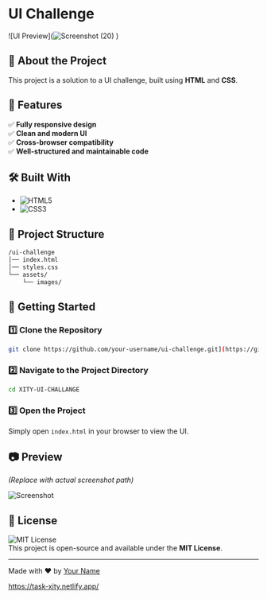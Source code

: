 # UI Challenge

![UI Preview](![Screenshot (20)](https://github.com/user-attachments/assets/38df8926-5ddc-4dda-9c28-5cb5390f7040)
)

## 🚀 About the Project
This project is a solution to a UI challenge, built using **HTML** and **CSS**.

## 📌 Features
✅ **Fully responsive design**  
✅ **Clean and modern UI**  
✅ **Cross-browser compatibility**  
✅ **Well-structured and maintainable code**  

## 🛠️ Built With
- ![HTML5](https://img.shields.io/badge/HTML5-E34F26?style=for-the-badge&logo=html5&logoColor=white)
- ![CSS3](https://img.shields.io/badge/CSS3-1572B6?style=for-the-badge&logo=css3&logoColor=white)

## 📂 Project Structure
```bash
/ui-challenge
│── index.html
│── styles.css
└── assets/
    └── images/

```
## 🚀 Getting Started

### 1️⃣ Clone the Repository
```sh
git clone https://github.com/your-username/ui-challenge.git](https://github.com/Sasidharan0827/XITY-UI-CHALLANGE.git
```

### 2️⃣ Navigate to the Project Directory
```sh
cd XITY-UI-CHALLANGE
```

### 3️⃣ Open the Project
Simply open `index.html` in your browser to view the UI.

## 📷 Preview
*(Replace with actual screenshot path)*

![Screenshot](path/to/screenshot.png)

## 📜 License
![MIT License](https://img.shields.io/badge/license-MIT-blue.svg)  
This project is open-source and available under the **MIT License**.

---
Made with ❤️ by [Your Name](https://github.com/your-username)


https://task-xity.netlify.app/
